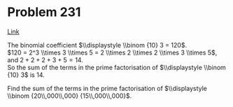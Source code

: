# Problem 231

[Link](https://projecteuler.net/problem=231)

The binomial coefficient $\\displaystyle \\binom {10} 3 = 120$.  
$120 = 2^3 \\times 3 \\times 5 = 2 \\times 2 \\times 2 \\times 3 \\times 5$, and $2 + 2 + 2 + 3 + 5 = 14$.  
So the sum of the terms in the prime factorisation of $\\displaystyle \\binom {10} 3$ is $14$.  
  
Find the sum of the terms in the prime factorisation of $\\displaystyle \\binom {20\\,000\\,000} {15\\,000\\,000}$.